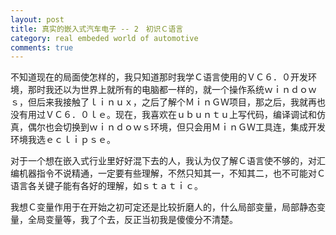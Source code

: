 ```yaml
---
layout: post
title: 真实的嵌入式汽车电子 -- 2　初识Ｃ语言
category: real embeded world of automotive
comments: true
---
```


不知道现在的局面使怎样的，我只知道那时我学Ｃ语言使用的ＶＣ６．０开发环境，那时我还以为世界上就所有的电脑都一样的，就一个操作系统ｗｉｎｄｏｗｓ，但后来我接触了ｌｉｎｕｘ，之后了解个ＭｉｎＧＷ项目，那之后，我就再也没有用过ＶＣ６．０ｌｅ。现在，我喜欢在ｕｂｕｎｔｕ上写代码，编译调试和仿真，偶尔也会切换到ｗｉｎｄｏｗｓ环境，但只会用ＭｉｎＧＷ工具连，集成开发环境我选ｅｃｌｉｐｓｅ。

对于一个想在嵌入式行业里好好混下去的人，我认为仅了解Ｃ语言使不够的，对汇编机器指令不说精通，一定要有些理解，不然只知其一，不知其二，也不可能对Ｃ语言各关键子能有各好的理解，如ｓｔａｔｉｃ。

我想Ｃ变量作用于在开始之初可定还是比较折磨人的，什么局部变量，局部静态变量，全局变量等，我了个去，反正当初我是傻傻分不清楚。
